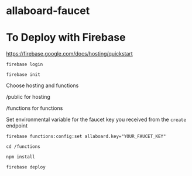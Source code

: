 # allaboard-faucet

# To Deploy with Firebase
https://firebase.google.com/docs/hosting/quickstart

`firebase login`

`firebase init`

Choose hosting and functions

/public for hosting

/functions for functions

Set environmental variable for the faucet key you received from the `create` endpoint

`firebase functions:config:set allaboard.key="YOUR_FAUCET_KEY"`

`cd /functions`

`npm install`

`firebase deploy`
